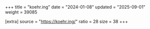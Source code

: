 +++
title = "koehr.ing"
date = "2024-01-08"
updated = "2025-09-01"
weight = 39085

[extra]
source = "https://koehr.ing/"
ratio = 28
size = 38
+++
